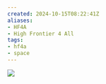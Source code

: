 ```yaml
---
created: 2024-10-15T08:22:41Z
aliases:
- HF4A
- High Frontier 4 All
tags:
- hf4a
- space
---
```


![](../blog/20240505195015-map.jpg)
